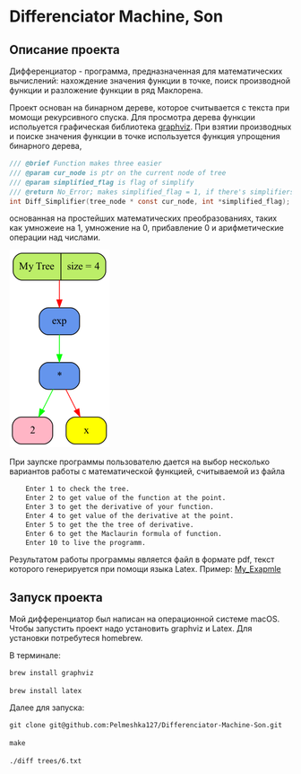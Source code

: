 # Differenciator Machine, Son

## Описание проекта

Дифференциатор - программа, предназначенная для математических вычислений: нахождение значения функции в точке, поиск производной функции и разложение функции в ряд Маклорена.

Проект основан на бинарном дереве, которое считывается с текста при момощи рекурсивного спуска. Для просмотра дерева функции испольуется графическая библиотека [graphviz](https://graphviz.org). При взятии производных и поиске значения функции в точке используется функция упрощения бинарного дерева,
```C
/// @brief Function makes three easier
/// @param cur_node is ptr on the current node of tree
/// @param simplified_flag is flag of simplify
/// @return No_Error; makes simplified_flag = 1, if there's simplifiers, 0, if it's simplified
int Diff_Simplifier(tree_node * const cur_node, int *simplified_flag);
``` 
основанная на простейших математических преобразованиях, таких как умножеие на 1, умножение на 0, прибавление 0 и арифметические операции над числами.

![image](https://github.com/Pelmeshka127/Differenciator-Machine-Son/raw/main/graphics/graph1.png)

При заупске программы пользователю дается на выбор несколько вариантов работы с математической функцией, считываемой из файла
```
    Enter 1 to check the tree.
    Enter 2 to get value of the function at the point.
    Enter 3 to get the derivative of your function.
    Enter 4 to get value of the derivative at the point.
    Enter 5 to get the the tree of derivative.
    Enter 6 to get the Maclaurin formula of function.
    Enter 10 to live the programm.
```
Результатом работы программы является файл в формате pdf, текст которого генерируется при помощи языка Latex. Пример: [My_Exapmle](https://github.com/Pelmeshka127/Differenciator-Machine-Son//main/main.pdf)

## Запуск проекта

Мой дифференциатор был написан на операционной системе macOS. Чтобы запустить проект надо установить graphviz и Latex.
Для установки потребутеся homebrew.

В терминале:
```
brew install graphviz 

brew install latex
```

Далее для запуска:
```
git clone git@github.com:Pelmeshka127/Differenciator-Machine-Son.git

make

./diff trees/6.txt
```